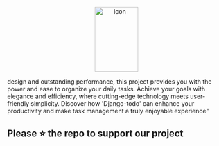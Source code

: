 

<p align="center">
<img src="https://techstack-generator.vercel.app/django-icon.svg" alt="icon" width="100" height="150" />
</p>


design and outstanding performance, this project provides you with the power and ease 
to organize your daily tasks. Achieve your goals with elegance and efficiency, where cutting-edge technology meets user-friendly simplicity. Discover how 'Django-todo' can
 enhance your productivity and make task management a truly enjoyable experience" 


 ##  Please ⭐ the repo to support our project 
